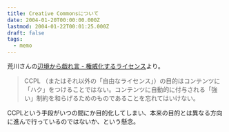 ```yaml
---
title: Creative Commonsについて
date: 2004-01-20T00:00:00.000Z
lastmod: 2004-01-22T00:01:25.000Z
draft: false
tags:
  - memo
---
```


荒川さんの[辺境から戯れ言 - 権威化するライセンス](http://www.alles.or.jp/~spiegel/200401.html#d19_t3)より。

> CCPL （またはそれ以外の「自由なライセンス」）の目的はコンテンツに「ハク」をつけることではない。コンテンツに自動的に付与される「強い」制約を和らげるためのものであることを忘れてはいけない。

CCPLという手段がいつの間にか目的化してしまい、本来の目的とは異なる方向に進んで行っているのではないか、という懸念。
